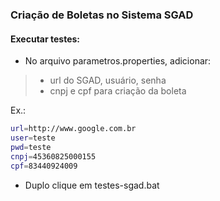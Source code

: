 ### Criação de Boletas no Sistema SGAD


#### Executar testes:

- No arquivo parametros.properties, adicionar:
> - url do SGAD, usuário, senha
> - cnpj e cpf para criação da boleta

Ex.:
```sh
url=http://www.google.com.br
user=teste
pwd=teste
cnpj=45360825000155
cpf=83440924009
```
- Duplo clique em testes-sgad.bat
